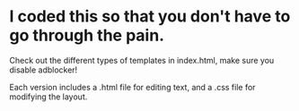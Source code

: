 # I coded this so that you don't have to go through the pain.
Check out the different types of templates in index.html, make sure you disable adblocker!

Each version includes a .html file for editing text, and a .css file for modifying the layout.
